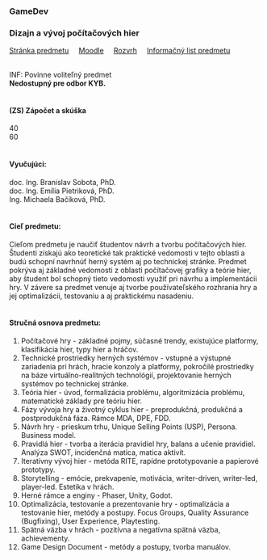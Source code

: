 ### GameDev
### Dizajn a vývoj počítačových hier

[Stránka predmetu](https://kurzy.kpi.fei.tuke.sk/gamedev/)&nbsp;&nbsp;&nbsp;&nbsp;
[Moodle](https://moodle.fei.tuke.sk/enrol/index.php?id=109)&nbsp;&nbsp;&nbsp;&nbsp;
[Rozvrh](https://maisportal.tuke.sk/portal/rozvrhy.mais)&nbsp;&nbsp;&nbsp;&nbsp;
[Informačný list predmetu](https://maisportal.tuke.sk/portal/tlacPredmetuOSP.mais?predmetId=52654213&lang=sk)&nbsp;&nbsp;&nbsp;&nbsp;
<br>
<br>

INF: Povinne voliteľný predmet <br>
<b>Nedostupný pre odbor KYB.</b><br>
<br>

#### (ZS) Zápočet a skúška
<div class="points-bar">
  <div class="points zapocet" style="width: 40%">40</div>
  <div class="points skuska" style="width: 60%">60</div>
</div>
<br>

#### Vyučujúci:
doc. Ing. Branislav Sobota, PhD.<br>
doc. Ing. Emília Pietriková, PhD.<br>
Ing. Michaela Bačíková, PhD.
<br>
<br>

#### Cieľ predmetu:
Cieľom predmetu je naučiť študentov návrh a tvorbu počítačových hier. Študenti získajú ako teoretické tak praktické vedomosti v tejto oblasti a budú schopní navrhnúť herný systém aj po technickej stránke. Predmet pokrýva aj základné vedomosti z oblasti počítačovej grafiky a teórie hier, aby študent bol schopný tieto vedomosti využiť pri návrhu a implementácii hry. V závere sa predmet venuje aj tvorbe používateľského rozhrania hry a jej optimalizácii, testovaniu a aj praktickému nasadeniu.
<br>
<br>

#### Stručná osnova predmetu:
1. Počítačové hry - základné pojmy, súčasné trendy, existujúce platformy, klasifikácia hier, typy hier a hráčov.
2. Technické prostriedky herných systémov - vstupné a výstupné zariadenia pri hrách, hracie konzoly a platformy, pokročilé prostriedky na báze virtuálno-realitných technológií, projektovanie herných systémov po technickej stránke.
3. Teória hier - úvod, formalizácia problému, algoritmizácia problému, matematické základy pre teóriu hier.
4. Fázy vývoja hry a životný cyklus hier - preprodukčná, produkčná a postprodukčná fáza. Rámce MDA, DPE, FDD.
5. Návrh hry - prieskum trhu, Unique Selling Points (USP), Persona. Business model.
6. Pravidlá hier - tvorba a iterácia pravidiel hry, balans a učenie pravidiel. Analýza SWOT, incidenčná matica, matica aktivít.
7. Iteratívny vývoj hier - metóda RITE, rapídne prototypovanie a papierové prototypy.
8. Storytelling - emócie, prekvapenie, motivácia, writer-driven, writer-led, player-led. Estetika v hrách.
9. Herné rámce a enginy - Phaser, Unity, Godot.
10. Optimalizácia, testovanie a prezentovanie hry - optimalizácia a testovanie hier, metódy a postupy. Focus Groups, Quality Assurance (Bugfixing), User Experience, Playtesting.
11. Spätná väzba v hrách - pozitívna a negatívna spätná väzba, achievementy.
12. Game Design Document - metódy a postupy, tvorba manuálov.
